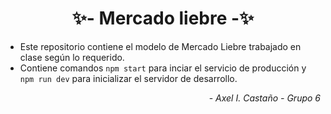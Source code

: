 <h1 align="center"> ✨- Mercado liebre -✨ </h1>

- Este repositorio contiene el modelo de Mercado Liebre trabajado en clase según lo requerido.
- Contiene comandos ``npm start`` para inciar el servicio de producción y ``npm run dev`` para inicializar el servidor de desarrollo.

<p align="right">- <i>Axel I. Castaño - Grupo 6</i></p>
